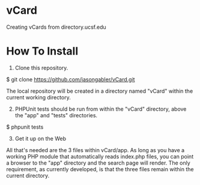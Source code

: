 vCard
=====

Creating vCards from directory.ucsf.edu


How To Install
======================================

1. Clone this repository.

$ git clone https://github.com/jasongabler/vCard.git

The local repository will be created in a directory named "vCard"
within the current working directory.

2. PHPUnit tests should be run from within the "vCard" directory, above
the "app" and "tests" directories.

$ phpunit tests

3. Get it up on the Web

All that's needed are the 3 files within vCard/app.  As long as
you have a working PHP module that automatically reads index.php
files, you can point a browser to the "app" directory and the search
page will render.  The only requirement, as currently developed,
is that the three files remain within the current directory.
